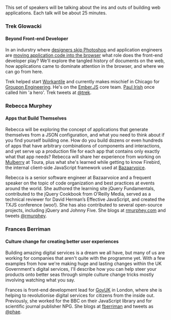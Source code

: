 This set of speakers will be talking about the ins and outs of building web applications. Each talk
will be about 25 minutes.

### Trek Glowacki
#### Beyond Front-end Developer

In an indurstry where 
[designers skip Photoshop](http://37signals.com/svn/posts/1061-why-we-skip-photoshop) 
and application engineers are [moving application code into the browser](http://emberjs.com/) what 
role does the front-end developer play? We'll explore the tangled history of documents on the web, how applications came to dominate attention in the browser, and where we can go from here.

Trek helped start [Workantile](http://workantile.com/) and currently makes mischief in Chicago for 
[Groupon Engineering](https://engineering.groupon.com/). He's on the [Ember.JS](http://emberjs.com/)
core team. [Paul Irish](http://paulirish.com/) once called him 'a 
hero'. Trek tweets at [@trek](https://twitter.com/trek).

### Rebecca Murphey
#### Apps that Build Themselves

Rebecca will be exploring the concept of applications that generate themselves from a JSON configuration, and what you need to think about if you find yourself building one. How do you build dozens or even hundreds of apps that have arbitrary combinations of components and interactions, and yet serve up a production file for each app that contains only exactly what that app needs? Rebecca will share her experience from working on [Mulberry](http://github.com/toura/mulberry) at Toura, plus what she's learned while getting to know Firebird, the internal client-side JavaScript framework used at [Bazaarvoice](http://bazaarvoice.com/).

Rebecca is a senior software engineer at Bazaarvoice and a frequent speaker on the topic of code organization
and best practices at events around the world. She authored the learning site jQuery Fundamentals,
contributed to the jQuery Cookbook from O’Reilly Media, served as a technical reviewer for David
Herman’s Effective JavaScript, and created the TXJS conference (woo!). She has also
contributed to several open-source projects, including jQuery and Johnny Five. She blogs at [rmurphey.com](http://rmurphey.com) and tweets [@rmurphey](https://twitter.com/rmurphey).

### Frances Berriman
#### Culture change for creating better user experiences

Building amazing digital services is a dream we all have, but many of us are working for companies that
aren't quite with the programme yet. With a few examples from how we're making huge and lasting changes
within the UK Government's digital services, I'll describe how you can help steer your products
onto better seas through simple culture change tricks mostly involving watching what you say.

Frances is front-end development lead for [GovUK](https://www.gov.uk/) in London, where she is helping to revolutionise
digital services for citizens from the inside out.  Previously, she worked for the BBC on their JavaScript
library and for scientific journal publisher NPG.  She blogs at [fberriman](http://fberriman.com/) and
tweets as [@phae](https://twitter.com/phae).

